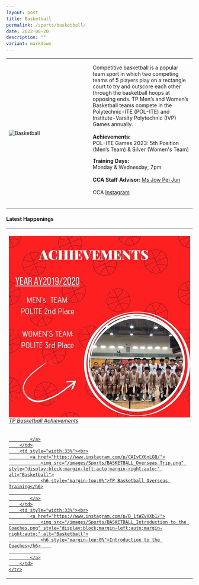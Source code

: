 ```yaml
---
layout: post
title: Basketball
permalink: /sports/basketball/
date: 2022-06-20
description: ""
variant: markdown
---
```

<table>
    <tbody><tr>
        <td style="width:45%"><img src="https://hosting.photobucket.com/images/i/tracyng81/Basketball.jpg?width=320&amp;height=320&amp;fit=bounds" style="display:block;margin-left:auto;margin-right:auto;" alt="Basketball"></td>
        <td>
            <p>
                Competitive basketball is a popular team sport in which two competing teams of 5 players play on a rectangle court to try and outscore each other through the basketball hoops at opposing ends. TP Men’s and Women’s Basketball teams compete in the Polytechnic-ITE (POL-ITE) and Institute-Varsity Polytechnic (IVP) Games annually.<br>
                <br>
                 <b>Achievements:</b><br>
                POL-ITE Games 2023: 5th Position (Men’s Team) &amp; Silver (Women's Team)<br>
             </p><p></p>
            <p>
                <b>Training Days:</b><br>
                Monday &amp; Wednesday, 7pm<br>
                <br>
                <b>CCA Staff Advisor:</b> <a href="Pei_Jun_JOW@tp.edu.sg">Ms Jow Pei Jun</a><br>
                <br>
                CCA <a href="https://www.instagram.com/temasekpoly_basketball/">Instagram</a><br>
                <br>
            </p>
        </td>
    </tr>
</tbody></table>

#### Latest Happenings

<table>
    <tbody><tr>
        <td style="width:33%"><br>
            <a href="https://www.instagram.com/p/CAKofKNngVr/">
                <img src="/images/Sports/BASKETBALL_Achievements.png" style="display:block;margin-left:auto;margin-right:auto;" alt="Basketball">
                <h6 style="margin-top:0%">TP Basketball Achievements</h6>
                
            </a>
        </td>
        <td style="width:33%"><br>
            <a href="https://www.instagram.com/p/CAIvCX6nLGB/">
                <img src="/images/Sports/BASKETBALL_Overseas Trip.png" style="display:block;margin-left:auto;margin-right:auto;" alt="Basketball">
                <h6 style="margin-top:0%">TP Basketball Overseas Training</h6>
                
            </a>
        </td>
        <td style="width:33%"><br>
            <a href="https://www.instagram.com/p/B_1tWZvHXb1/">
                <img src="/images/Sports/BASKETBALL_Introduction to the Coaches.png" style="display:block;margin-left:auto;margin-right:auto;" alt="Basketball">
                <h6 style="margin-top:0%">Introduction to the Coaches</h6>    
                
            </a>
        </td>
    </tr>
</tbody></table>